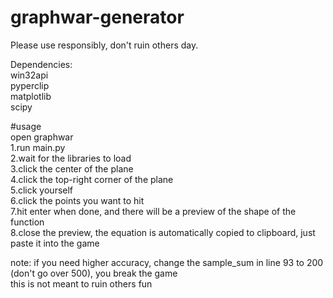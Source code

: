 # graphwar-generator

Please use responsibly, don't ruin others day.

Dependencies:  
win32api  
pyperclip  
matplotlib  
scipy  

#usage  
open graphwar  
1.run main.py  
2.wait for the libraries to load  
3.click the center of the plane  
4.click the top-right corner of the plane  
5.click yourself   
6.click the points you want to hit   
7.hit enter when done, and there will be a preview of the shape of the function  
8.close the preview, the equation is automatically copied to clipboard, just paste it into the game  

note: if you need higher accuracy, change the sample_sum in line 93 to 200 (don't go over 500), you break the game  
this is not meant to ruin others fun
